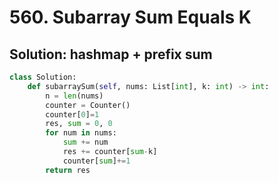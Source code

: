 # 560. Subarray Sum Equals K

## Solution: hashmap + prefix sum

```py
class Solution:
    def subarraySum(self, nums: List[int], k: int) -> int:
        n = len(nums)
        counter = Counter()
        counter[0]=1
        res, sum = 0, 0
        for num in nums:
            sum += num
            res += counter[sum-k]
            counter[sum]+=1
        return res
```
